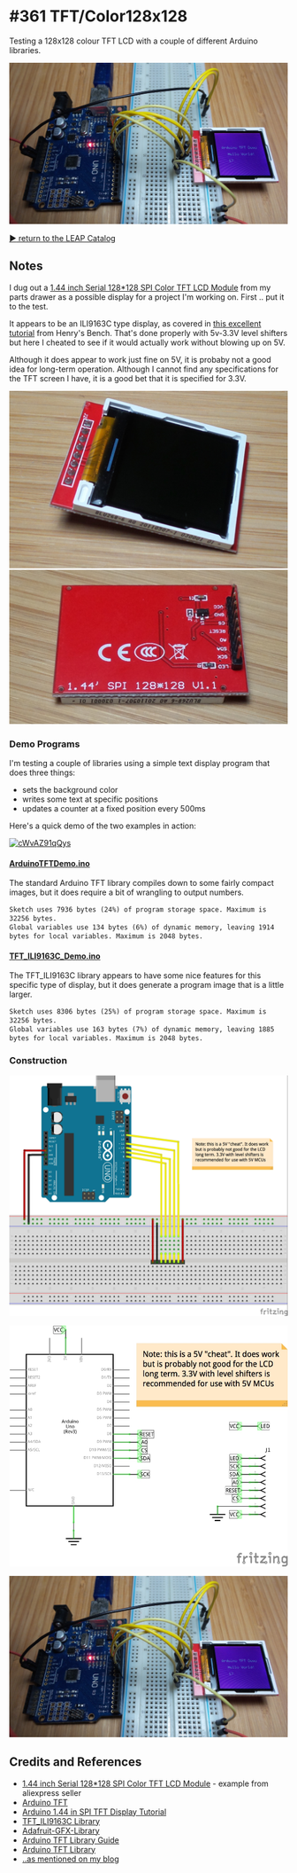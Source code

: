 # #361 TFT/Color128x128

Testing a 128x128 colour TFT LCD with a couple of different Arduino libraries.

![Build](./assets/Color128x128_build.jpg?raw=true)

[:arrow_forward: return to the LEAP Catalog](https://leap.tardate.com)

## Notes

I dug out a [1.44 inch Serial 128*128 SPI Color TFT LCD Module](https://www.aliexpress.com/item/5PCS-1-44-inch-TFT-LCD-module-SPI-serial-module-LCD-color-screen-only-4-IO/32805698103.html) from my parts drawer as a possible display for a project I'm working on. First .. put it to the test.

It appears to be an ILI9163C type display, as covered in
[this excellent tutorial](http://henrysbench.capnfatz.com/henrys-bench/arduino-displays/arduino-1-44-in-spi-tft-display-tutorial/)
from Henry's Bench. That's done properly with 5v-3.3V level shifters but here I cheated to see if it would actually work without blowing up on 5V.

Although it does appear to work just fine on 5V, it is probaby not a good idea for long-term operation.
Although I cannot find any specifications for the TFT screen I have, it is a good bet that it is specified for 3.3V.

![Color128x128_screen_front](./assets/Color128x128_screen_front.jpg?raw=true)
![Color128x128_screen_rear](./assets/Color128x128_screen_rear.jpg?raw=true)

### Demo Programs

I'm testing a couple of libraries using a simple text display program that does three things:

* sets the background color
* writes some text at specific positions
* updates a counter at a fixed position every 500ms

Here's a quick demo of the two examples in action:

[![cWvAZ91qQys](http://img.youtube.com/vi/cWvAZ91qQys/0.jpg)](http://www.youtube.com/watch?v=cWvAZ91qQys)


#### [ArduinoTFTDemo.ino](./ArduinoTFTDemo/ArduinoTFTDemo.ino)

The standard Arduino TFT library compiles down to some fairly compact images, but it does
require a bit of wrangling to output numbers.

```
Sketch uses 7936 bytes (24%) of program storage space. Maximum is 32256 bytes.
Global variables use 134 bytes (6%) of dynamic memory, leaving 1914 bytes for local variables. Maximum is 2048 bytes.
```

#### [TFT_ILI9163C_Demo.ino](./TFT_ILI9163C_Demo/TFT_ILI9163C_Demo.ino)

The TFT_ILI9163C library appears to have some nice features for this specific type of display, but it does generate a program
image that is a little larger.

```
Sketch uses 8306 bytes (25%) of program storage space. Maximum is 32256 bytes.
Global variables use 163 bytes (7%) of dynamic memory, leaving 1885 bytes for local variables. Maximum is 2048 bytes.
```

### Construction

![Breadboard](./assets/Color128x128_bb.jpg?raw=true)

![Schematic](./assets/Color128x128_schematic.jpg?raw=true)

![Build](./assets/Color128x128_build.jpg?raw=true)

## Credits and References
* [1.44 inch Serial 128*128 SPI Color TFT LCD Module](https://www.aliexpress.com/item/5PCS-1-44-inch-TFT-LCD-module-SPI-serial-module-LCD-color-screen-only-4-IO/32805698103.html) - example from aliexpress seller
* [Arduino TFT](https://www.arduino.cc/en/Guide/TFT)
* [Arduino 1.44 in SPI TFT Display Tutorial](http://henrysbench.capnfatz.com/henrys-bench/arduino-displays/arduino-1-44-in-spi-tft-display-tutorial/)
* [TFT_ILI9163C Library](https://github.com/sumotoy/TFT_ILI9163C)
* [Adafruit-GFX-Library](https://github.com/adafruit/Adafruit-GFX-Library)
* [Arduino TFT Library Guide](https://www.arduino.cc/en/Guide/TFT)
* [Arduino TFT Library](https://www.arduino.cc/en/Reference/TFTLibrary)
* [..as mentioned on my blog](https://blog.tardate.com/2017/12/leap361-128x128-tft-lcds.html)
